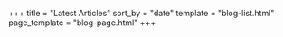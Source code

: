 +++
title = "Latest Articles"
sort_by = "date"
template = "blog-list.html"
page_template = "blog-page.html"
+++